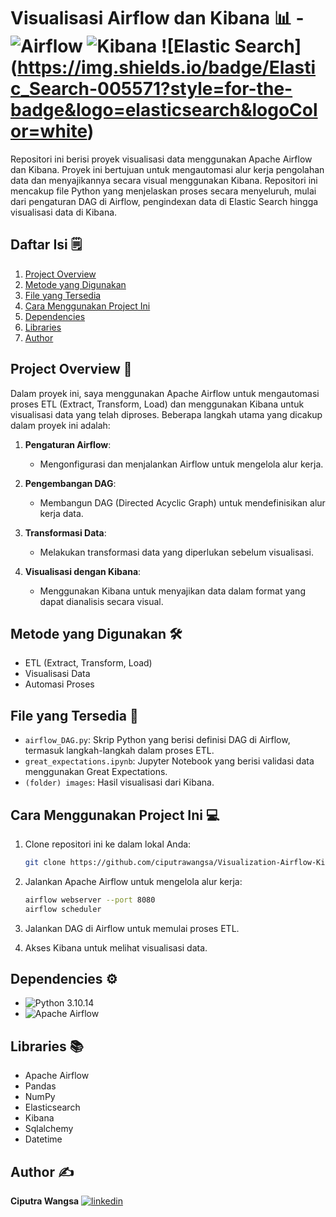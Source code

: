 # Visualisasi Airflow dan Kibana 📊 - ![Airflow](https://img.shields.io/badge/Airflow-17B3A3?style=for-the-badge&logo=Apache-Airflow&logoColor=white) ![Kibana](https://img.shields.io/badge/Kibana-005571?style=for-the-badge&logo=Kibana&logoColor=white) ![Elastic Search] (https://img.shields.io/badge/Elastic_Search-005571?style=for-the-badge&logo=elasticsearch&logoColor=white)

Repositori ini berisi proyek visualisasi data menggunakan Apache Airflow dan Kibana. Proyek ini bertujuan untuk mengautomasi alur kerja pengolahan data dan menyajikannya secara visual menggunakan Kibana. Repositori ini mencakup file Python yang menjelaskan proses secara menyeluruh, mulai dari pengaturan DAG di Airflow, pengindexan data di Elastic Search hingga visualisasi data di Kibana.

## Daftar Isi 🗒️
1. [Project Overview](#project-overview-)
2. [Metode yang Digunakan](#metode-yang-digunakan-)
3. [File yang Tersedia](#file-yang-tersedia-)
4. [Cara Menggunakan Project Ini](#cara-menggunakan-project-ini-)
5. [Dependencies](#dependencies-)
6. [Libraries](#libraries-)
7. [Author](#author-)

## Project Overview 📝

Dalam proyek ini, saya menggunakan Apache Airflow untuk mengautomasi proses ETL (Extract, Transform, Load) dan menggunakan Kibana untuk visualisasi data yang telah diproses. Beberapa langkah utama yang dicakup dalam proyek ini adalah:

1. **Pengaturan Airflow**:
    - Mengonfigurasi dan menjalankan Airflow untuk mengelola alur kerja.

2. **Pengembangan DAG**:
    - Membangun DAG (Directed Acyclic Graph) untuk mendefinisikan alur kerja data.

3. **Transformasi Data**:
    - Melakukan transformasi data yang diperlukan sebelum visualisasi.

4. **Visualisasi dengan Kibana**:
    - Menggunakan Kibana untuk menyajikan data dalam format yang dapat dianalisis secara visual.

## Metode yang Digunakan 🛠️

- ETL (Extract, Transform, Load)
- Visualisasi Data
- Automasi Proses

## File yang Tersedia 📂

- `airflow_DAG.py`: Skrip Python yang berisi definisi DAG di Airflow, termasuk langkah-langkah dalam proses ETL.
- `great_expectations.ipynb`: Jupyter Notebook yang berisi validasi data menggunakan Great Expectations.
- `(folder) images`: Hasil visualisasi dari Kibana.
  
## Cara Menggunakan Project Ini 💻

1. Clone repositori ini ke dalam lokal Anda:
    ```bash
    git clone https://github.com/ciputrawangsa/Visualization-Airflow-Kibana.git
    ```

2. Jalankan Apache Airflow untuk mengelola alur kerja:
    ```bash
    airflow webserver --port 8080
    airflow scheduler
    ```

3. Jalankan DAG di Airflow untuk memulai proses ETL.

4. Akses Kibana untuk melihat visualisasi data.

## Dependencies ⚙️

- ![Python](https://img.shields.io/badge/Python-3776AB?style=for-the-badge&logo=python&logoColor=white) 3.10.14
- ![Apache Airflow](https://img.shields.io/badge/Airflow-17B3A3?style=for-the-badge&logo=Apache-Airflow&logoColor=white)

## Libraries 📚
- Apache Airflow
- Pandas
- NumPy
- Elasticsearch
- Kibana
- Sqlalchemy
- Datetime

## Author ✍️
**Ciputra Wangsa**
[![linkedin](https://img.shields.io/badge/linkedin-0A66C2?style=for-the-badge&logo=linkedin&logoColor=white)](https://www.linkedin.com/in/ciputra-wangsa/)
